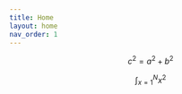 ```yaml
---
title: Home
layout: home
nav_order: 1
---
```


$$ c^{2} = a^{2} + b^{2} $$

$$ \int_{x=1}^{N} x^2 $$
